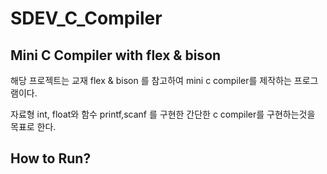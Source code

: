 # SDEV_C_Compiler


## Mini C Compiler with flex & bison 


해당 프로젝트는 교재 flex & bison 를 참고하여 mini c compiler를 제작하는 프로그램이다.

자료형 int, float와 함수 printf,scanf 를 구현한 간단한 c compiler를 구현하는것을 목표로 한다. 

## How to Run? 
